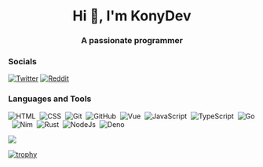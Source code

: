 <h1 align="center">Hi 👋, I'm KonyDev</h1>
<h3 align="center">A passionate programmer</h3>

### Socials
<a href="https://twitter.com/Kony_Dev" target="_blank"><img src="https://img.shields.io/badge/twitter-%230A0A0A.svg?&style=flat-square&logo=twitter&logoColor=white" alt="Twitter"></a>
<a href="https://www.reddit.com/user/KonyDev" target="_blank"><img src="https://img.shields.io/badge/reddit-%230A0A0A.svg?&style=flat-square&logo=reddit&logoColor=white" alt="Reddit"></a>

### Languages and Tools
![HTML](https://img.shields.io/badge/-HTML-05122A?style=flat&logo=HTML5)&nbsp;
![CSS](https://img.shields.io/badge/-CSS-05122A?style=flat&logo=CSS3&logoColor=1572B6)&nbsp;
![Git](https://img.shields.io/badge/-Git-05122A?style=flat&logo=git)&nbsp;
![GitHub](https://img.shields.io/badge/-GitHub-05122A?style=flat&logo=github)&nbsp;
![Vue](https://img.shields.io/badge/-Vue.js-05122A?style=flat&logo=vuedotjs)&nbsp;
![JavaScript](https://img.shields.io/badge/-JavaScript-05122A?style=flat&logo=javascript)&nbsp;
![TypeScript](https://img.shields.io/badge/-TypeScript-05122A?style=flat&logo=typescript)&nbsp;
![Go](https://img.shields.io/badge/-Go-05122A?style=flat&logo=go)&nbsp;
![Nim](https://img.shields.io/badge/-Nim-05122A?style=flat&logo=nim)&nbsp;
![Rust](https://img.shields.io/badge/-Rust-05122A?style=flat&logo=rust)&nbsp;
![NodeJs](https://img.shields.io/badge/-Node.js-05122A?style=flat&logo=nodedotjs)&nbsp;
![Deno](https://img.shields.io/badge/-Deno-05122A?style=flat&logo=deno)&nbsp;

![](https://github-readme-stats.vercel.app/api/top-langs/?username=konyD&theme=dark&hide_border=false&include_all_commits=true&count_private=true&layout=compact)

[![trophy](https://github-profile-trophy.vercel.app/?username=KonyD&theme=dracula)](https://github.com/konyD/github-profile-trophy)
